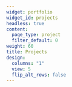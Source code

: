 ```yaml
---
widget: portfolio
widget_id: projects
headless: true
content:
  page_type: project
  filter_default: 0
weight: 60
title: Projects
design:
  columns: "1"
  view: 5
  flip_alt_rows: false
---
```

